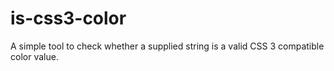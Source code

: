 # is-css3-color
A simple tool to check whether a supplied string is a valid CSS 3 compatible color value.
